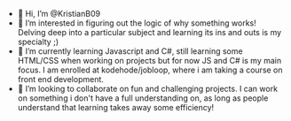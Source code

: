 - 👋 Hi, I’m @KristianB09
- 👀 I’m interested in figuring out the logic of why something works! Delving deep into a particular subject and learning its ins and outs is my specialty ;)
- 🌱 I’m currently learning Javascript and C#, still learning some HTML/CSS when working on projects but for now JS and C# is my main focus. I am enrolled at kodehode/jobloop, where i am taking a course on front end development.
- 💞️ I’m looking to collaborate on fun and challenging projects. I can work on something i don't have a full understanding on, as long as people understand that learning takes away some efficiency!

<!---
KristianB09/KristianB09 is a ✨ special ✨ repository because its `README.md` (this file) appears on your GitHub profile.
You can click the Preview link to take a look at your changes.
--->
